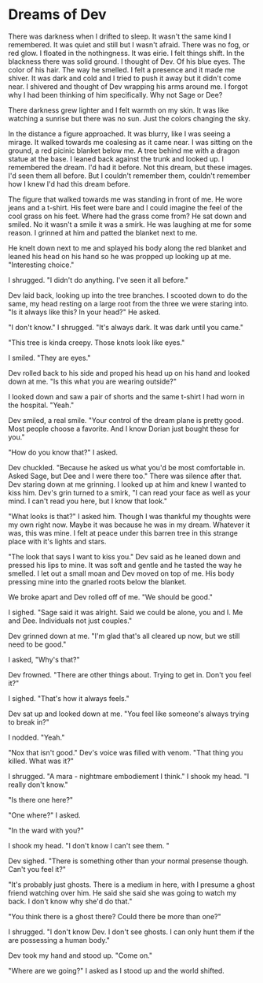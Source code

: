 # Dreams of Dev

There was darkness when I drifted to sleep.  It wasn't the same kind I remembered.  It was quiet and still but I wasn't afraid.  There was no fog, or red glow.  I floated in the nothingness.  It was eirie.  I felt things shift.  In the blackness there was solid ground.  I thought of Dev.  Of his blue eyes.  The color of his hair.  The way he smelled.  I felt a presence and it made me shiver.  It was dark and cold and I tried to push it away but it didn't come near. I shivered and thought of Dev wrapping his arms around me.  I forgot why I had been thinking of him specifically.  Why not Sage or Dee?

There darkness grew lighter and I felt warmth on my skin.  It was like watching a sunrise but there was no sun.  Just the colors changing the sky.

In the distance a figure approached.  It was blurry, like I was seeing a mirage.  It walked towards me coalesing as it came near.  I was sitting on the ground, a red picinic blanket below me.  A tree behind me with a dragon statue at the base.  I leaned back against the trunk and looked up.  I remembered the dream.  I'd had it before.  Not this dream, but these images.  I'd seen them all before.  But I couldn't remember them, couldn't remember how I knew I'd had this dream before.

The figure that walked towards me was standing in front of me.  He wore jeans and a t-shirt.  His feet were bare and I could imagine the feel of the cool grass on his feet. Where had the grass come from?  He sat down and smiled.  No it wasn't a smile it was a smirk.  He was laughing at me for some reason.  I grinned at him and patted the blanket next to me.

He knelt down next to me and splayed his body along the red blanket and leaned his head on his hand so he was propped up looking up at me.  "Interesting choice."

I shrugged.  "I didn't do anything.  I've seen it all before."

Dev laid back, looking up into the tree branches.  I scooted down to do the same, my head resting on a large root from the three we were staring into.  "Is it always like this?  In your head?"  He asked.

"I don't know."  I shrugged.  "It's always dark.  It was dark until you came."

"This tree is kinda creepy.  Those knots look like eyes."

I smiled.  "They are eyes."

Dev rolled back to his side and proped his head up on his hand and looked down at me.  "Is this what you are wearing outside?"

I looked down and saw a pair of shorts and the same t-shirt I had worn in the hospital. "Yeah."

Dev smiled, a real smile.  "Your control of the dream plane is pretty good.  Most people choose a favorite.  And I know Dorian just bought these for you."

"How do you know that?"  I asked.

Dev chuckled.  "Because he asked us what you'd be most comfortable in.  Asked Sage, but Dee and I were there too."  There was silence after that.  Dev staring down at me grinning.  I looked up at him and knew I wanted to kiss him.  Dev's grin turned to a smirk, "I can read your face as well as your mind.  I can't read you here, but I know that look."

"What looks is that?"  I asked him.  Though I was thankful my thoughts were my own right now.  Maybe it was because he was in my dream.  Whatever it was, this was mine.  I felt at peace under this barren tree in this strange place with it's lights and stars.

"The look that says I want to kiss you."  Dev said as he leaned down and pressed his lips to mine.  It was soft and gentle and he tasted the way he smelled.  I let out a small moan and Dev moved on top of me.  His body pressing mine into the gnarled roots below the blanket.

We broke apart and Dev rolled off of me.  "We should be good."

I sighed.  "Sage said it was alright.  Said we could be alone, you and I.  Me and Dee.  Individuals not just couples."

Dev grinned down at me.  "I'm glad that's all cleared up now, but we still need to be good."

I asked, "Why's that?"

Dev frowned.  "There are other things about. Trying to get in.  Don't you feel it?"

I sighed.  "That's how it always feels."

Dev sat up and looked down at me.  "You feel like someone's always trying to break in?"

I nodded.  "Yeah."

"Nox that isn't good." Dev's voice was filled with venom.  "That thing you killed.  What was it?"

I shrugged.  "A mara - nightmare embodiement I think."  I shook my head.  "I really don't know."

"Is there one here?"

"One where?"  I asked.

"In the ward with you?"

I shook my head.  "I don't know I can't see them. "

Dev sighed.  "There is something other than your normal presense though.  Can't you feel it?"

"It's probably just ghosts.  There is a medium in here, with I presume a ghost friend watching over him.  He said she said she was going to watch my back.  I don't know why she'd do that."

"You think there is a ghost there?  Could there be more than one?"

I shrugged.  "I don't know Dev.  I don't see ghosts.  I can only hunt them if the are possessing a human body."

Dev took my hand and stood up.  "Come on."

"Where are we going?" I asked as I stood up and the world shifted.
